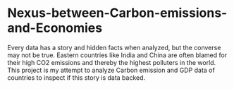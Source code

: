 # Nexus-between-Carbon-emissions-and-Economies
Every data has a story and hidden facts when analyzed, but the converse may not be true. Eastern countries like India and China are often blamed for their high CO2 emissions and thereby the highest polluters in the world. This project is my attempt to analyze Carbon emission and GDP data of  countries to inspect if this story is data backed.
